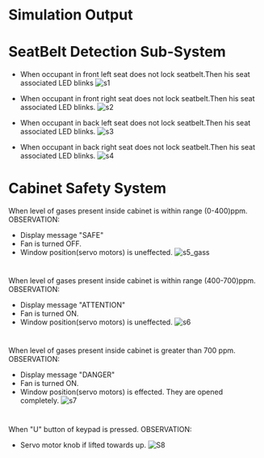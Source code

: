 

# Simulation Output

# SeatBelt Detection Sub-System

- When occupant in front left seat does not lock seatbelt.Then his seat associated LED blinks
![s1](https://user-images.githubusercontent.com/46949702/157369534-9b3d317f-f0d8-4d93-9774-9e701f1e35f4.png)

- When occupant in front right seat does not lock seatbelt.Then his seat associated LED blinks.
![s2](https://user-images.githubusercontent.com/46949702/157369538-cf1a77b4-27ca-417b-9e55-38c184f62dfc.png)

- When occupant in back left seat does not lock seatbelt.Then his seat associated LED blinks.
![s3](https://user-images.githubusercontent.com/46949702/157369540-be1b0ac9-3c36-4ec0-8f9b-f984d6046609.png)

- When occupant in back right seat does not lock seatbelt.Then his seat associated LED blinks.
![s4](https://user-images.githubusercontent.com/46949702/157369544-05721b33-cf17-4b9e-bde1-8bc2f691ac67.png)

# Cabinet Safety System

When level of gases present inside cabinet is within range (0-400)ppm.
OBSERVATION: 

- Display message "SAFE"
- Fan is turned OFF.
- Window position(servo motors) is uneffected.
![s5_gass](https://user-images.githubusercontent.com/46949702/157369548-4528f5d3-5c88-4ce0-8d64-556e5cf06389.png)

#
When level of gases present inside cabinet is within range (400-700)ppm. 
OBSERVATION: 

- Display message "ATTENTION"
- Fan is turned ON.
- Window position(servo motors) is uneffected.
![s6](https://user-images.githubusercontent.com/46949702/157369550-bc610899-918c-4252-abfe-ae0885977af4.png)
#
When level of gases present inside cabinet is greater than 700 ppm. 
OBSERVATION: 

- Display message "DANGER"
- Fan is turned ON.
- Window position(servo motors) is effected. They are opened completely.
![s7](https://user-images.githubusercontent.com/46949702/157369554-7bb2b041-b652-4278-8475-cfd96662b577.png)

#
When "U" button of keypad is pressed.
OBSERVATION:

- Servo motor knob if lifted towards up.
![S8](https://user-images.githubusercontent.com/46949702/157369556-97a64bea-e635-49d5-8e92-9560be47b0e8.png)